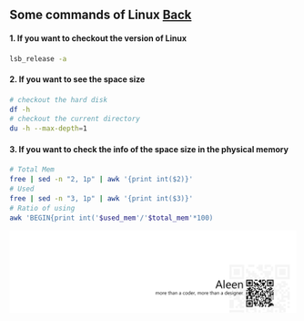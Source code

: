 ## Some commands of Linux [Back](./qa.md)

#### 1. If you want to checkout the version of Linux

```bash
lsb_release -a
```

#### 2. If you want to see the space size

```bash
# checkout the hard disk
df -h
# checkout the current directory
du -h --max-depth=1
```

#### 3. If you want to check the info of the space size in the physical memory

```bash
# Total Mem
free | sed -n "2, 1p" | awk '{print int($2)}'
# Used
free | sed -n "3, 1p" | awk '{print int($3)}'
# Ratio of using
awk 'BEGIN{print int('$used_mem'/'$total_mem'*100)
```

<a href="http://aleen42.github.io/" target="_blank" ><img src="./../pic/tail.gif"></a>
